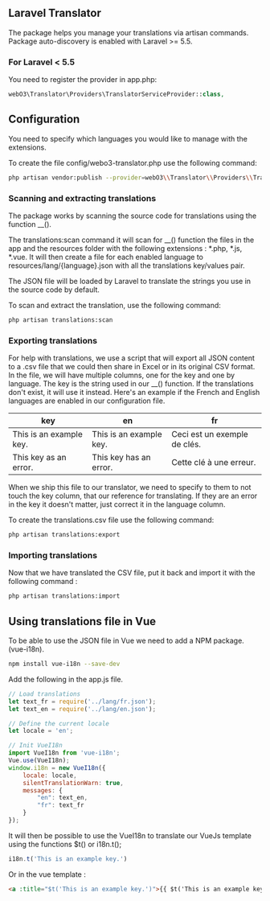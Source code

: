 ## Laravel Translator

The package helps you manage your translations via artisan commands. Package auto-discovery is enabled with Laravel >= 5.5.

### For Laravel < 5.5
You need to register the provider in app.php:
```php
webO3\Translator\Providers\TranslatorServiceProvider::class,
```

## Configuration
You need to specify which languages you would like to manage with the extensions.

To create the file config/webo3-translator.php use the following command:
```bash
php artisan vendor:publish --provider=webO3\\Translator\\Providers\\TranslatorServiceProvider --tag=config
```


### Scanning and extracting translations
The package works by scanning the source code for translations using the function __().

The translations:scan command it will scan for __() function the files in the app and the resources folder with the following extensions : *.php, *.js, *.vue. It will then create a file for each enabled language to resources/lang/{language}.json with all the translations key/values pair.

The JSON file will be loaded by Laravel to translate the strings you use in the source code by default.

To scan and extract the translation, use the following command:
```bash
php artisan translations:scan
```


### Exporting translations
For help with translations, we use a script that will export all JSON content to a .csv file that we could then share in Excel or in its original CSV format. In the file, we will have multiple columns, one for the key and one by language. The key is the string used in our __() function. If the translations don't exist, it will use it instead. Here's an example if the French and English languages are enabled in our configuration file.

| key | en | fr |
| --- | --- | --- |
| This is an example key. | This is an example key. | Ceci est un exemple de clés. |
| This key as an error. | This key has an error. | Cette clé à une erreur. |

When we ship this file to our translator, we need to specify to them to not touch the key column, that our reference for translating. If they are an error in the key it doesn't matter, just correct it in the language column.

To create the translations.csv file use the following command:
```bash
php artisan translations:export
```

### Importing translations
Now that we have translated the CSV file, put it back and import it with the following command :

```bash
php artisan translations:import
```


## Using translations file in Vue
To be able to use the JSON file in Vue we need to add a NPM package. (vue-i18n).

```bash
npm install vue-i18n --save-dev
```

Add the following in the app.js file.
```js
// Load translations
let text_fr = require('../lang/fr.json');
let text_en = require('../lang/en.json');

// Define the current locale
let locale = 'en';

// Init VueI18n
import VueI18n from 'vue-i18n';
Vue.use(VueI18n);
window.i18n = new VueI18n({
    locale: locale,
    silentTranslationWarn: true,
    messages: {
        "en": text_en,
        "fr": text_fr
    }
});
```

It will then be possible to use the VueI18n to translate our VueJs template using the functions $t() or i18n.t();
```js
i18n.t('This is an example key.')
```

Or in the vue template :
```html
<a :title="$t('This is an example key.')">{{ $t('This is an example key.') }}</a>
```